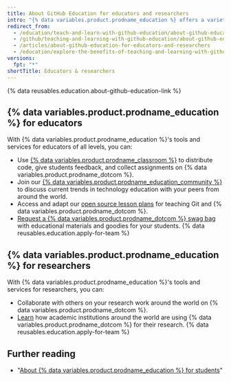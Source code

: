 ```yaml
---
title: About GitHub Education for educators and researchers
intro: "{% data variables.product.prodname_education %} offers a variety of tools to help educators and researchers work more effectively inside and outside of the classroom."
redirect_from:
  - /education/teach-and-learn-with-github-education/about-github-education-for-educators-and-researchers
  - /github/teaching-and-learning-with-github-education/about-github-education-for-educators-and-researchers
  - /articles/about-github-education-for-educators-and-researchers
  - /education/explore-the-benefits-of-teaching-and-learning-with-github-education/about-github-education-for-educators-and-researchers
versions:
  fpt: "*"
shortTitle: Educators & researchers
---
```


{% data reusables.education.about-github-education-link %}

## {% data variables.product.prodname_education %} for educators

With {% data variables.product.prodname_education %}'s tools and services for educators of all levels, you can:

- Use [{% data variables.product.prodname_classroom %}](https://classroom.github.com) to distribute code, give students feedback, and collect assignments on {% data variables.product.prodname_dotcom %}.
- Join our [{% data variables.product.prodname_education_community %}](https://education.github.com/forum) to discuss current trends in technology education with your peers from around the world.
- Access and adapt our [open source lesson plans](https://education.github.community/t/open-source-lesson-plans/1591) for teaching Git and {% data variables.product.prodname_dotcom %}.
- [Request a {% data variables.product.prodname_dotcom %} swag bag](https://education.github.community/t/get-a-github-swag-bag-for-your-classroom/33) with educational materials and goodies for your students.
  {% data reusables.education.apply-for-team %}

## {% data variables.product.prodname_education %} for researchers

With {% data variables.product.prodname_education %}'s tools and services for researchers, you can:

- Collaborate with others on your research work around the world on {% data variables.product.prodname_dotcom %}.
- [Learn](https://education.github.com/stories) how academic institutions around the world are using {% data variables.product.prodname_dotcom %} for their research.
  {% data reusables.education.apply-for-team %}

## Further reading

- "[About {% data variables.product.prodname_education %} for students](/articles/about-github-education-for-students)"
